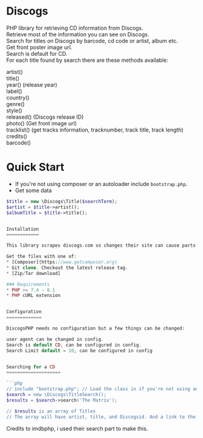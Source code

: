 Discogs
=======

PHP library for retrieving CD information from Discogs.<br>
Retrieve most of the information you can see on Discogs.<br>
Search for titles on Discogs by barcode, cd code or artist, album etc.<br>
Get front poster image url.<br>
Search is default for CD.<br>
For each title found by search there are these methods available:<br>

artist()<br>
title()<br>
year() (release year)<br>
label()<br>
country()<br>
genre()<br>
style()<br>
released() (Discogs release ID)<br>
photo() (Get front image url)<br>
tracklist() (get tracks information, tracknumber, track title, track length)<br>
credits()<br>
barcode()<br>


Quick Start
===========

* If you're not using composer or an autoloader include `bootstrap.php`.
* Get some data
```php
$title = new \Discogs\Title($searchTerm);
$artist = $title->artist();
$albumTitle = $title->title();


Installation
============

This library scrapes discogs.com so changes their site can cause parts of this library to fail.

Get the files with one of:
* [Composer](https://www.getcomposer.org)
* Git clone. Checkout the latest release tag.
* [Zip/Tar download]

### Requirements
* PHP >= 7.4 - 8.1
* PHP cURL extension


Configuration
=============

DiscogsPHP needs no configuration but a few things can be changed:

user agent can be changed in config.
Search is default CD, can be configured in config.
Search Limit default = 10, can be configured in config


Searching for a CD
====================

```php
// include "bootstrap.php"; // Load the class in if you're not using an autoloader
$search = new \Discogs\TitleSearch();
$results = $search->search('The Matrix');

// $results is an array of Titles
// The array will have artist, title, and Discogsid. And a link to the discogs page.
```
Credits to imdbphp, i used their search part to make this.
